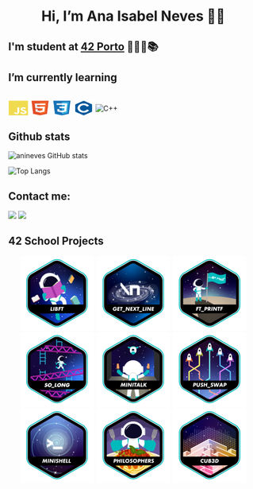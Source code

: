 <h1 align="center"> Hi, I’m Ana Isabel Neves 🙋‍♀️</h1>

## I'm student at [42 Porto](https://www.42porto.com/) 👨🏻‍💻📚 

 
## I’m currently learning

<div style="display: inline_block"><br>
<img align="center" alt="JavaScrip" height="30" width="40" src="https://raw.githubusercontent.com/devicons/devicon/master/icons/javascript/javascript-plain.svg">
  <img align="center" alt="HTML" height="30" width="40" src="https://raw.githubusercontent.com/devicons/devicon/master/icons/html5/html5-original.svg">
  <img align="center" alt="CSS" height="30" width="40" src="https://raw.githubusercontent.com/devicons/devicon/master/icons/css3/css3-original.svg">
  <img align="center" alt="C" height="30" width="40" src="https://raw.githubusercontent.com/devicons/devicon/master/icons/c/c-plain.svg">
 <img align="center" alt="C++" height="30" width="40" src="https://raw.githubusercontent.com/devicons/devicon/master/icons/cpp/cpp-plain.svg">

</div>

## Github stats
![anineves GitHub stats](https://github-readme-stats.vercel.app/api?username=anineves&show_icons=true&theme=github_dark)

![Top Langs](https://github-readme-stats.vercel.app/api/top-langs/?username=anineves&layout=compact&theme=github_dark)

  
  ## Contact me:
 
<div> 

  <a href = "anineves@gmail.com"><img src="https://img.shields.io/badge/-Gmail-%23333?style=for-the-badge&logo=gmail&logoColor=white" target="_blank"></a>
  <a href="https://https://www.linkedin.com/in/ana-isabel-neves-5368b9159/a" target="_blank"><img src="https://img.shields.io/badge/-LinkedIn-%230077B5?style=for-the-badge&logo=linkedin&logoColor=white" target="_blank"></a> 
  
</div>

## 42 School Projects
<div align="center">

<a href="https://github.com/anineves/libft">![42 Badge](https://github.com/mcombeau/mcombeau/blob/main/42_badges/libfte.png)</a>
<a href="https://github.com/anineves/get_next_line">![42 Badge](https://github.com/mcombeau/mcombeau/blob/main/42_badges/get_next_linee.png)</a>
<a href="https://github.com/anineves/ft_printf">![42 Badge](https://github.com/mcombeau/mcombeau/blob/main/42_badges/ft_printfe.png)</a>
<a href="https://github.com/anineves/so_long">![42 Badge](https://github.com/mcombeau/mcombeau/blob/main/42_badges/so_longe.png)</a>
<a href="https://github.com/anineves/minitalk">![42 Badge](https://github.com/mcombeau/mcombeau/blob/main/42_badges/minitalke.png)</a>
<a href="https://github.com/anineves/push_swap">![42 Badge](https://github.com/mcombeau/mcombeau/blob/main/42_badges/push_swape.png)</a>
<a href="https://github.com/anineves/minishell">![42 Badge](https://github.com/mcombeau/mcombeau/blob/main/42_badges/minishelle.png)</a>
<a href="https://github.com/anineves/Philo">![42 Badge](https://github.com/mcombeau/mcombeau/blob/main/42_badges/philosopherse.png)</a>
<a href="https://github.com/anineves/cub3D">![42 Badge](https://github.com/mcombeau/mcombeau/blob/main/42_badges/cub3de.png)</a>


